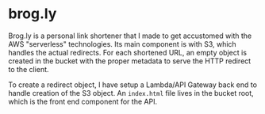 # brog.ly
Brog.ly is a personal link shortener that I made to get accustomed with the AWS "serverless" technologies. Its main component is with S3, which handles the actual redirects. For each shortened URL, an empty object is created in the bucket with the proper metadata to serve the HTTP redirect to the client. 

To create a redirect object, I have setup a Lambda/API Gateway back end to handle creation of the S3 object. An `index.html` file lives in the bucket root, which is the front end component for the API. 
